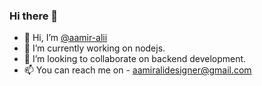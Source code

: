 ### Hi there 👋
- 👋 Hi, I’m [@aamir-alii](https://github.com/aamir-alii)
- 👀 I’m currently working on nodejs.
- 💞️ I’m looking to collaborate on backend development.
- 📫 You can reach me on - aamiralidesigner@gmail.com

<!--
**aamir-alii/aamir-alii** is a ✨ _special_ ✨ repository because its `README.md` (this file) appears on your GitHub profile.

Here are some ideas to get you started:

- 🔭 I’m currently working on ...
- 🌱 I’m currently learning ...
- 👯 I’m looking to collaborate on ...
- 🤔 I’m looking for help with ...
- 💬 Ask me about ...
- 📫 How to reach me: ...
- 😄 Pronouns: ...
- ⚡ Fun fact: ...
-->
